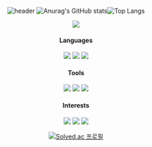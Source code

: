 <div align="center">
  
![header](https://capsule-render.vercel.app/api?type=Waving&color=timeGradient&height=160&section=header&text=Welcome!&animation=fadeIn&fontSize=45&fontAlignY=28&desc=LURKS02's%20Profile&descAlign=50&descAlignY=45&descSize=11)
![Anurag's GitHub stats](https://github-readme-stats.vercel.app/api?username=LURKS02&include_all_commits=true&show_icons=true&theme=dracula)![Top Langs](https://github-readme-stats.vercel.app/api/top-langs/?username=LURKS02&hide_title=true&layout=demo&langs_count=4&hide_border=true&theme=default)
  
<img src="http://mazandi.herokuapp.com/api?handle=dertflag&theme=warm"/> 
  
#### Languages
<img src="https://img.shields.io/badge/Objective_C-d9ceb4?style=for-the-badge&logo=Apple&logoColor=white">  <img src="https://img.shields.io/badge/Swift-B7C8D5?style=for-the-badge&logo=Swift&logoColor=white">  <img src="https://img.shields.io/badge/Swift_UI-bfdfe0?style=for-the-badge&logo=Swift&logoColor=white">
  
#### Tools
<img src="https://img.shields.io/badge/Figma-EBD6CE?style=for-the-badge&logo=Figma&logoColor=white">  <img src="https://img.shields.io/badge/Adobe Photoshop-ACCDEE?style=for-the-badge&logo=Adobe Photoshop&logoColor=white"> <img src="https://img.shields.io/badge/Github-D5D5D5?style=for-the-badge&logo=Github&logoColor=white">
  
#### Interests
<img src="https://img.shields.io/badge/Instagram-F3CFDC?style=for-the-badge&logo=Instagram&logoColor=white"> <img src="https://img.shields.io/badge/Steam-CBCBD8?style=for-the-badge&logo=Steam&logoColor=white"> <img src="https://img.shields.io/badge/Nintendo Switch-F6C4BD?style=for-the-badge&logo=Nintendo Switch&logoColor=white">

[![Solved.ac
프로필](http://mazassumnida.wtf/api/generate_badge?boj=dertflag)](https://solved.ac/dertflag)
  <br>
</div>
